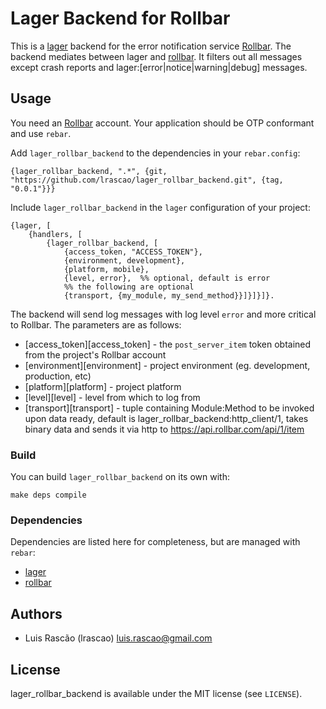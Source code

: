 # Lager Backend for Rollbar

This is a [lager][lager] backend for the error notification service [Rollbar][rollbar].
The backend mediates between lager and [rollbar][rollbar]. It filters out all messages except crash reports and lager:[error|notice|warning|debug] messages.

## Usage

You need an [Rollbar][rollbar] account. Your application should be OTP conformant and use `rebar`.

Add `lager_rollbar_backend` to the dependencies in your `rebar.config`:

    {lager_rollbar_backend, ".*", {git, "https://github.com/lrascao/lager_rollbar_backend.git", {tag, "0.0.1"}}}

Include `lager_rollbar_backend` in the `lager` configuration of your project:

    {lager, [
        {handlers, [
            {lager_rollbar_backend, [
                {access_token, "ACCESS_TOKEN"},
                {environment, development},
                {platform, mobile},
                {level, error},  %% optional, default is error
                %% the following are optional
                {transport, {my_module, my_send_method}}]}]}]}.


The backend will send log messages with log level `error` and more critical to Rollbar.
The parameters are as follows:

   * [access_token][access_token] - the `post_server_item` token obtained from the project's Rollbar account
   * [environment][environment] - project environment (eg. development, production, etc)
   * [platform][platform] - project platform
   * [level][level] - level from which to log from
   * [transport][transport] - tuple containing Module:Method to be invoked upon data ready, default is lager_rollbar_backend:http_client/1, takes binary data and sends it via http to https://api.rollbar.com/api/1/item

### Build

You can build `lager_rollbar_backend` on its own with:

    make deps compile

### Dependencies

Dependencies are listed here for completeness, but are managed with `rebar`:

* [lager][lager]
* [rollbar][rollbar]

[lager]: <http://github.com/basho/lager> "lager"
[erollbar]: <http://github.com/lrascao/rollbar> "rollbar"
[rollbar]: <http://rollbar.com> "Rollbar"

## Authors

- Luis Rascão (lrascao) <luis.rascao@gmail.com>

## License

lager_rollbar_backend is available under the MIT license (see `LICENSE`).
